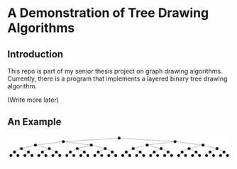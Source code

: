 # A Demonstration of Tree Drawing Algorithms

## Introduction
This repo is part of my senior thesis project on graph drawing algorithms. Currently, there is a program that implements a layered binary tree drawing algorithm.

(Write more later)

## An Example
![Complete Binary Tree](https://github.com/vincentlaucsb/Tree-Drawing-Demo/blob/master/tree.png?raw=true)
